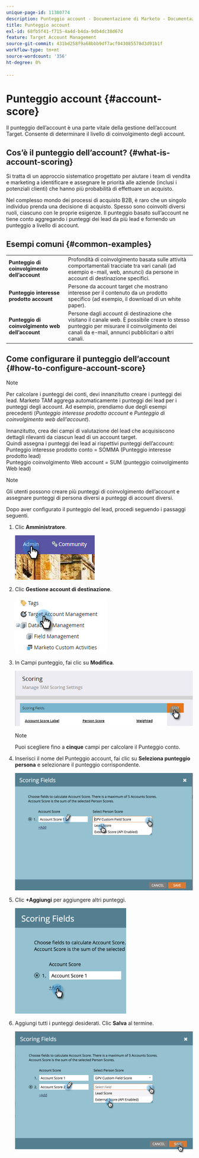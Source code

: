```yaml
---
unique-page-id: 11380774
description: Punteggio account - Documentazione di Marketo - Documentazione del prodotto
title: Punteggio account
exl-id: 68fb5f41-f715-4a4d-b4da-9db4dc38d67d
feature: Target Account Management
source-git-commit: 431bd258f9a68bbb9df7acf043085578d3d91b1f
workflow-type: tm+mt
source-wordcount: '356'
ht-degree: 0%

---
```


# Punteggio account {#account-score}

Il punteggio dell’account è una parte vitale della gestione dell’account Target. Consente di determinare il livello di coinvolgimento degli account.

## Cos’è il punteggio dell’account? {#what-is-account-scoring}

Si tratta di un approccio sistematico progettato per aiutare i team di vendita e marketing a identificare e assegnare le priorità alle aziende (inclusi i potenziali clienti) che hanno più probabilità di effettuare un acquisto.

Nel complesso mondo dei processi di acquisto B2B, è raro che un singolo individuo prenda una decisione di acquisto. Spesso sono coinvolti diversi ruoli, ciascuno con le proprie esigenze. Il punteggio basato sull’account ne tiene conto aggregando i punteggi dei lead da più lead e fornendo un punteggio a livello di account.

## Esempi comuni {#common-examples}

<table> 
 <tbody>
  <tr>
   <td><strong>Punteggio di coinvolgimento dell’account</strong></td> 
   <td>Profondità di coinvolgimento basata sulle attività comportamentali tracciate tra vari canali (ad esempio e-mail, web, annunci) da persone in account di destinazione specifici.</td>
  </tr>
  <tr>
   <td><strong>Punteggio interesse prodotto account</strong></td>
   <td>Persone da account target che mostrano interesse per il contenuto da un prodotto specifico (ad esempio, il download di un white paper).</td> 
  </tr>
  <tr>
   <td><strong>Punteggio di coinvolgimento web dell’account</strong></td>
   <td>Persone dagli account di destinazione che visitano il canale web. È possibile creare lo stesso punteggio per misurare il coinvolgimento dei canali da e-mail, annunci pubblicitari o altri canali.</td> 
  </tr>
 </tbody>
</table>

## Come configurare il punteggio dell’account {#how-to-configure-account-score}

>[!NOTE]
>
>Per calcolare i punteggi dei conti, devi innanzitutto creare i punteggi dei lead. Marketo TAM aggrega automaticamente i punteggi dei lead per i punteggi degli account. Ad esempio, prendiamo due degli esempi precedenti (_Punteggio interesse prodotto account_ e _Punteggio di coinvolgimento web dell’account_).
>
>Innanzitutto, crea dei campi di valutazione del lead che acquisiscono dettagli rilevanti da ciascun lead di un account target.\
>Quindi assegna i punteggi dei lead ai rispettivi punteggi dell’account:\
>Punteggio interesse prodotto conto = SOMMA (Punteggio interesse prodotto lead)\
>Punteggio coinvolgimento Web account = SUM (punteggio coinvolgimento Web lead)

>[!NOTE]
>
>Gli utenti possono creare più punteggi di coinvolgimento dell’account e assegnare punteggi di persona diversi a punteggi di account diversi.

Dopo aver configurato il punteggio del lead, procedi seguendo i passaggi seguenti.

1. Clic **Amministratore**.

   ![](assets/one-1.png)

1. Clic **Gestione account di destinazione**.

   ![](assets/account-score-2.png)

1. In Campi punteggio, fai clic su **Modifica**.

   ![](assets/account-score-3.png)

   >[!NOTE]
   >
   >Puoi scegliere fino a **cinque** campi per calcolare il Punteggio conto.

1. Inserisci il nome del Punteggio account, fai clic su **Seleziona punteggio persona** e selezionare il punteggio corrispondente.

   ![](assets/four.png)

1. Clic **+Aggiungi** per aggiungere altri punteggi.

   ![](assets/five.png)

1. Aggiungi tutti i punteggi desiderati. Clic **Salva** al termine.

   ![](assets/six.png)
